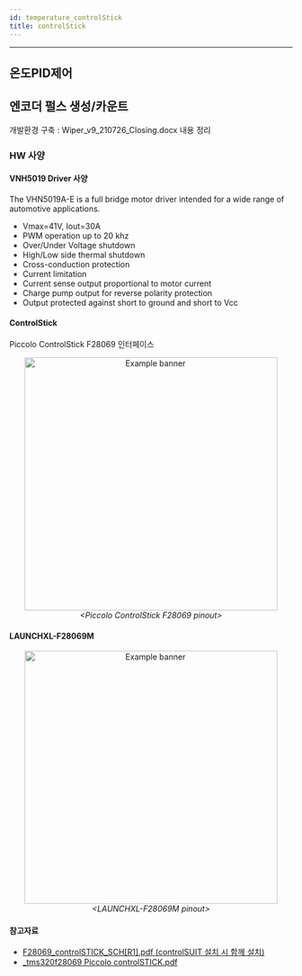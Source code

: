 ```yaml
---
id: temperature_controlStick
title: controlStick
---
```

---

## 온도PID제어


## 엔코더 펄스 생성/카운트

개발환경 구축 : Wiper_v9_210726_Closing.docx 내용 정리

### HW 사양

#### VNH5019 Driver 사양

The VHN5019A-E is a full bridge motor driver intended for a wide range of automotive applications.

* Vmax=41V, Iout=30A
* PWM operation up to 20 khz
* Over/Under Voltage shutdown
* High/Low side thermal shutdown
* Cross-conduction protection
* Current limitation
* Current sense output proportional to motor current
* Charge pump output for reverse polarity protection
* Output protected against short to ground and short to Vcc

#### ControlStick

Piccolo ControlStick F28069 인터페이스

<p align="center">
	<img
		src={require('/img/2_mbd/mbd_hw_ti_evb_ControlStick_pinout.png').default}
		width="450"
		alt="Example banner"
	/><br/><em>&lt;Piccolo ControlStick F28069 pinout&gt;</em>
</p>

#### LAUNCHXL-F28069M

<p align="center">
	<img
		src={require('/img/2_mbd/mbd_hw_ti_evb_LAUNCHXL_pinout.png').default}
		width="450"
		alt="Example banner"
	/><br/><em>&lt;LAUNCHXL-F28069M pinout&gt;</em>
</p>

#### 참고자료

* [F28069_controlSTICK_SCH[R1].pdf (controlSUIT 설치 시 함께 설치)](file:///C:/ti/controlSUITE/development_kits/F28069controlSTICK/~F28069controlSTICK_HWdevPkg/R1/F28069_controlSTICK_SCH[R1].pdf)
* [_tms320f28069 Piccolo controlSTICK.pdf](file:///C:/Users/cdshim/OneDrive/5_MBD_Temperature/3_SW/TI_F28069\Piccolo\controlSTICK)
